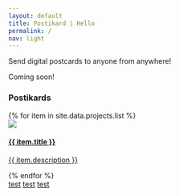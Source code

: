 ```yaml
---
layout: default
title: Postikard | Hello
permalink: /
nav: light
---
```


<section class="home-hero">
  <div class="pw-container">
    <div class="home-hero-content">
      <p>Send digital postcards to anyone from anywhere!</p>
      <p></p>
      <p></p>
      <span class="white-text">Coming soon!</span>
      <!-- <a class="btn-lrg btn-lrg-dark" href="{{ "/contact/" | relative_url }}">Contact us</a>-->
    </div>
  </div>
</section>

<section class="home-projects">
  <div class="pw-container">
    <h3><a name="projects"></a>Postikards</h3>
    <div class="home-projects-list">
      {% for item in site.data.projects.list %}
      <div class="home-project">
        <a href="{{ item.url }}" alt="{{ item.title }}" data.lightbox="postcards">
          <img class="home-project-thumbnail" src="{{ item.thumbnail }}" />
          <h4 class="home-project-title">{{ item.title }}</h4>
          <p class="home-project-description">{{ item.description }}</p>
        </a>
      </div>
      {% endfor %}
    </div>
  </div>
  <a href="/assets/images/project-thumbnails/chicago.jpg" data-lightbox="image-1">test</a>
  <a href="/assets/images/project-thumbnails/utah.jpg" data-lightbox="image-1">test</a>
  <a href="/assets/images/project-thumbnails/antarctica.jpg" data-lightbox="image-1">test</a>
</section>
